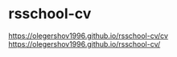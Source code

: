 # rsschool-cv
https://olegershov1996.github.io/rsschool-cv/cv
https://olegershov1996.github.io/rsschool-cv/
